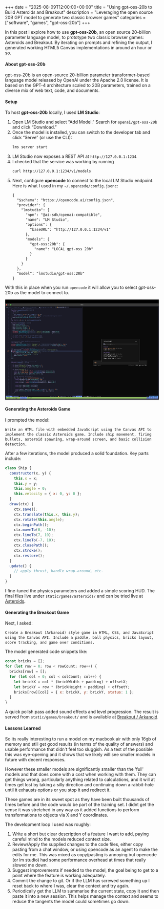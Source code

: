 +++
date = "2025-08-09T12:00:00+00:00"
title = "Using gpt-oss-20b to Build Asteroids and Breakout"
description = "Leveraging the open source 20B GPT model to generate two classic browser games"
categories = ["software", "games", "gpt-oss-20b"]
+++

In this post I explore how to use **gpt-oss-20b**, an open source 20-billion parameter language model, to prototype two classic browser games: Asteroids and Breakout. By iterating on prompts and refining the output, I generated working HTML5 Canvas implementations in around an hour or so.

#### About gpt-oss-20b

gpt-oss-20b is an open-source 20-billion parameter transformer-based language model released by OpenAI under the Apache 2.0 license. It is based on the GPT-4 architecture scaled to 20B parameters, trained on a diverse mix of web text, code, and documents. 

#### Setup

To host **gpt-oss-20b** locally, I used **LM Studio**:

1. Open LM Studio and select “Add Model.” Search for `openai/gpt-oss-20b` and click “Download.”
2. Once the model is installed, you can switch to the developer tab and click “Serve” (or use the CLI):
   ```bash
   lms server start
   ```
3. LM Studio now exposes a REST API at `http://127.0.0.1:1234`.
4. I checked that the service was working by running 
    ```bash 
    curl http://127.0.0.1:1234/v1/models
    ```
5. Next, configure **opencode** to connect to the local LM Studio endpoint. Here is what I used in my `~/.opencode/config.jsonc`:
    ```jsonc
    {
      "$schema": "https://opencode.ai/config.json",
      "provider": {
        "lmstudio": {
          "npm": "@ai-sdk/openai-compatible",
          "name": "LM Studio",
          "options": {
            "baseURL": "http://127.0.0.1:1234/v1"
          },
          "models": {
            "gpt-oss:20b": {
              "name": "LOCAL gpt-oss 20b"
            }
          }
        }
      },
      "model": "lmstudio/gpt-oss:20b"
    }
    ```

With this in place when you run `opencode` it will allow you to select gpt-oss-20b as the model to connect to.

<img src="./gpt-oss-20b-nvim-opencode.jpg" alt="gpt-oss-20b with opencode and nvim">


#### Generating the Asteroids Game

I prompted the model:

```text
Write an HTML file with embedded JavaScript using the Canvas API to implement the classic Asteroids game. Include ship movement, firing bullets, asteroid spawning, wrap-around screen, and basic collision detection.
```

After a few iterations, the model produced a solid foundation. Key parts include:

```js
class Ship {
  constructor(x, y) {
    this.x = x;
    this.y = y;
    this.angle = 0;
    this.velocity = { x: 0, y: 0 };
  }
  draw(ctx) {
    ctx.save();
    ctx.translate(this.x, this.y);
    ctx.rotate(this.angle);
    ctx.beginPath();
    ctx.moveTo(0, -10);
    ctx.lineTo(7, 10);
    ctx.lineTo(-7, 10);
    ctx.closePath();
    ctx.stroke();
    ctx.restore();
  }
  update() {
    // apply thrust, handle wrap-around, etc.
  }
}
```

I fine-tuned the physics parameters and added a simple scoring HUD. The final files live under `static/games/asteroids/` and can be tried live at [Asteroids](/games/asteroids/).

#### Generating the Breakout Game

Next, I asked:

```text
Create a Breakout (Arkanoid) style game in HTML, CSS, and JavaScript using the Canvas API. Include a paddle, ball physics, bricks layout, score tracking, and game over conditions.
```

The model generated code snippets like:

```js
const bricks = [];
for (let row = 0; row < rowCount; row++) {
  bricks[row] = [];
  for (let col = 0; col < colCount; col++) {
    let brickX = col * (brickWidth + padding) + offsetX;
    let brickY = row * (brickHeight + padding) + offsetY;
    bricks[row][col] = { x: brickX, y: brickY, status: 1 };
  }
}
```

A quick polish pass added sound effects and level progression. The result is served from `static/games/breakout/` and is available at [Breakout / Arkanoid](/games/breakout/).

#### Lessons Learned

So its really interesting to run a model on my macbook air with only 16gb of memory and still get good results (in terms of the quality of answers) and usable performance that didn't feel too sluggish.  As a test of the possible this was eye-opening and it shows that we likely will see smaller models in future with decent responses.

However these smaller models are significantly smaller than the 'full' models and that does come with a cost when working with them.  They can get things wrong, particularly anything related to calculations, and it will at times get lost by taking a silly direction and continuing down a rabbit-hole until it exhausts options or you stop it and redirect it.

These games are in its sweet spot as they have been built thousands of times before and the code would be part of the training set.  I didnt get the sense it was stretched in any way as it added functions to perform transformations to objects via X and Y coordinates.

The development loop I used was roughly:
1. Write a short but clear description of a feature I want to add, paying careful mind to the models reduced context size.
2. Review/Apply the supplied changes to the code files, either copy pasting from a chat window, or using opencode as an agent to make the edits for me.  This was mixed as copy/pasting is annoying but opencode (or lm studio) had some performance overhead at times that really slowed me down.
3. Suggest improvements if needed to the model, the goal being to get to a point where the feature is working adequately.
4. Commit the change to git.  Or if the LLM has screwed something up I reset back to where I was, clear the context and try again.
5. Periodically get the LLM to summarise the current state, copy it and then paste it into a new session. This helps manage the context and seems to reduce the tangents the model could sometimes go down.

